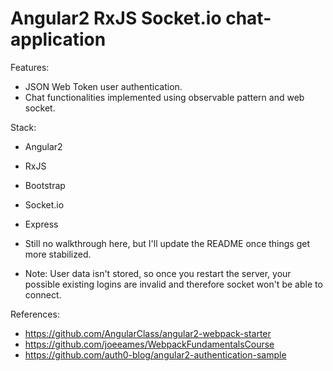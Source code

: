# Angular2 RxJS Socket.io chat-application

Features:
- JSON Web Token user authentication.
- Chat functionalities implemented using observable pattern and web socket.

Stack:
- Angular2
- RxJS
- Bootstrap
- Socket.io
- Express




- Still no walkthrough here, but I'll update the README once things get more stabilized.
- Note: User data isn't stored, so once you restart the server, your possible existing logins are invalid and therefore socket won't be able to connect.

References:
- https://github.com/AngularClass/angular2-webpack-starter
- https://github.com/joeeames/WebpackFundamentalsCourse
- https://github.com/auth0-blog/angular2-authentication-sample
